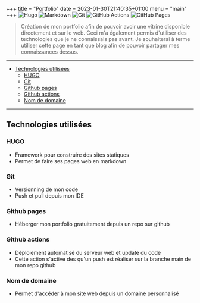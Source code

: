 +++
title = "Portfolio"
date = 2023-01-30T21:40:35+01:00
menu = "main"
+++
![Hugo](https://img.shields.io/badge/hugo-FF4088.svg?style=for-the-badge&logo=hugo&logoColor=white) ![Markdown](https://img.shields.io/badge/markdown-%23000000.svg?style=for-the-badge&logo=markdown&logoColor=white) ![Git](https://img.shields.io/badge/git-%23F05033.svg?style=for-the-badge&logo=git&logoColor=white) ![GitHub Actions](https://img.shields.io/badge/github%20actions-%232671E5.svg?style=for-the-badge&logo=githubactions&logoColor=white) ![GitHub Pages](https://img.shields.io/badge/github%20pages-222222.svg?style=for-the-badge&logo=githubpages&logoColor=white)

> Création de mon portfolio afin de pouvoir avoir une vitrine disponible directement et sur le web. Ceci m'a également permis d'utiliser des technologies que je ne connaissais pas avant. Je souhaiterai à terme utiliser cette page en tant que blog afin de pouvoir partager mes connaissances dessus.

<!--more-->
---

- [Technologies utilisées](#technologies-utilisées)
  - [HUGO](#hugo)
  - [Git](#git)
  - [Github pages](#github-pages)
  - [Github actions](#github-actions)
  - [Nom de domaine](#nom-de-domaine)

---

## Technologies utilisées

### HUGO

- Framework pour construire des sites statiques
- Permet de faire ses pages web en markdown

### Git

- Versionning de mon code
- Push et pull depuis mon IDE

### Github pages

- Héberger mon portfolio gratuitement depuis un repo sur github

### Github actions

- Déploiement automatisé du serveur web et update du code
- Cette action s'active des qu'un push est réaliser sur la branche main de mon repo github

### Nom de domaine

- Permet d'accéder à mon site web depuis un domaine personnalisé
